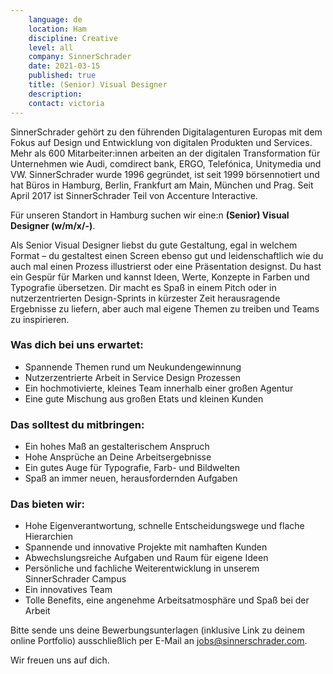 ```yaml
---
    language: de
    location: Ham
    discipline: Creative
    level: all
    company: SinnerSchrader
    date: 2021-03-15
    published: true
    title: (Senior) Visual Designer
    description: 
    contact: victoria
---
```


SinnerSchrader gehört zu den führenden Digitalagenturen Europas mit dem Fokus auf Design und Entwicklung von digitalen Produkten und Services. Mehr als 600 Mitarbeiter:innen arbeiten an der digitalen Transformation für Unternehmen wie Audi, comdirect bank, ERGO, Telefónica, Unitymedia und VW. SinnerSchrader wurde 1996 gegründet, ist seit 1999 börsennotiert und hat Büros in Hamburg, Berlin, Frankfurt am Main, München und Prag. Seit April 2017 ist SinnerSchrader Teil von Accenture Interactive.
 
Für unseren Standort in Hamburg suchen wir eine:n **(Senior) Visual Designer (w/m/x/-)**.

Als Senior Visual Designer liebst du gute Gestaltung, egal in welchem Format – du gestaltest einen Screen ebenso gut und leidenschaftlich wie du auch mal einen Prozess illustrierst oder eine Präsentation designst. Du hast ein Gespür für Marken und kannst Ideen, Werte, Konzepte in Farben und Typografie übersetzen. Dir macht es Spaß in einem Pitch oder in nutzerzentrierten Design-Sprints in kürzester Zeit herausragende Ergebnisse zu liefern, aber auch mal eigene Themen zu treiben und Teams zu inspirieren.
 
### Was dich bei uns erwartet: 
 
- Spannende Themen rund um Neukundengewinnung
- Nutzerzentrierte Arbeit in Service Design Prozessen
- Ein hochmotivierte, kleines Team innerhalb einer großen Agentur
- Eine gute Mischung aus großen Etats und kleinen Kunden
 
### Das solltest du mitbringen: 
 
- Ein hohes Maß an gestalterischem Anspruch
- Hohe Ansprüche an Deine Arbeitsergebnisse
- Ein gutes Auge für Typografie, Farb- und Bildwelten
- Spaß an immer neuen, herausfordernden Aufgaben
 
### Das bieten wir:
 
- Hohe Eigenverantwortung, schnelle Entscheidungswege und flache Hierarchien
- Spannende und innovative Projekte mit namhaften Kunden
- Abwechslungsreiche Aufgaben und Raum für eigene Ideen
- Persönliche und fachliche Weiterentwicklung in unserem SinnerSchrader Campus
- Ein innovatives Team
- Tolle Benefits, eine angenehme Arbeitsatmosphäre und Spaß bei der Arbeit
 
Bitte sende uns deine Bewerbungsunterlagen (inklusive Link zu deinem online Portfolio) ausschließlich per E-Mail an <jobs@sinnerschrader.com>. 
 
Wir freuen uns auf dich.
